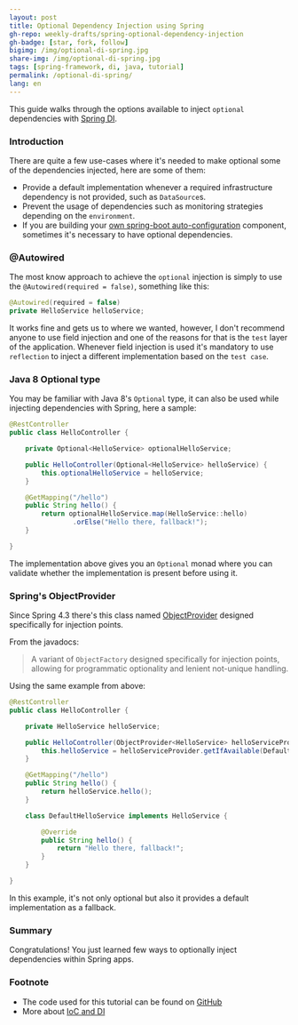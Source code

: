 ```yaml
---
layout: post
title: Optional Dependency Injection using Spring
gh-repo: weekly-drafts/spring-optional-dependency-injection
gh-badge: [star, fork, follow]
bigimg: /img/optional-di-spring.jpg
share-img: /img/optional-di-spring.jpg
tags: [spring-framework, di, java, tutorial]
permalink: /optional-di-spring/
lang: en
---
```


This guide walks through the options available to inject `optional` dependencies with 
[Spring DI](https://docs.spring.io/spring-boot/docs/current/reference/html/using-boot-spring-beans-and-dependency-injection.html).

### Introduction

There are quite a few use-cases where it's needed to make optional some of the dependencies injected, here are some of them:

 * Provide a default implementation whenever a required infrastructure dependency is not provided, such as `DataSource`s.
 * Prevent the usage of dependencies such as monitoring strategies depending on the `environment`.
 * If you are building your [own spring-boot auto-configuration](https://docs.spring.io/spring-boot/docs/current/reference/html/boot-features-developing-auto-configuration.html) component, sometimes it's necessary to have optional dependencies.

### @Autowired

The most know approach to achieve the `optional` injection is simply to use the `@Autowired(required = false)`, 
something like this:

```java
@Autowired(required = false)
private HelloService helloService;
```

It works fine and gets us to where we wanted, however, I don't recommend anyone to use field injection and one 
of the reasons for that is the `test` layer of the application. Whenever field injection is used it's mandatory
to use `reflection` to inject a different implementation based on the `test case`.

### Java 8 Optional type

You may be familiar with Java 8's `Optional` type, it can also be used while injecting dependencies with Spring,
here a sample:

```java
@RestController
public class HelloController {

    private Optional<HelloService> optionalHelloService;

    public HelloController(Optional<HelloService> helloService) {
        this.optionalHelloService = helloService;
    }

    @GetMapping("/hello")
    public String hello() {
        return optionalHelloService.map(HelloService::hello)
                .orElse("Hello there, fallback!");
    }

}
```

The implementation above gives you an `Optional` monad where you can validate whether the implementation is present
before using it.

### Spring's ObjectProvider

Since Spring 4.3 there's this class named [ObjectProvider](https://docs.spring.io/spring/docs/current/javadoc-api/org/springframework/beans/factory/ObjectProvider.html)
designed specifically for injection points.

From the javadocs:

>A variant of `ObjectFactory` designed specifically for injection points, allowing for programmatic optionality and lenient not-unique handling.

Using the same example from above:

```java
@RestController
public class HelloController {

    private HelloService helloService;

    public HelloController(ObjectProvider<HelloService> helloServiceProvider) {
        this.helloService = helloServiceProvider.getIfAvailable(DefaultHelloService::new);
    }

    @GetMapping("/hello")
    public String hello() {
        return helloService.hello();
    }

    class DefaultHelloService implements HelloService {

        @Override
        public String hello() {
            return "Hello there, fallback!";
        }
    }

}
```

In this example, it's not only optional but also it provides a default implementation as a fallback.

### Summary
Congratulations! You just learned few ways to optionally inject dependencies within Spring apps.

### Footnote
  - The code used for this tutorial can be found on [GitHub](https://github.com/weekly-drafts/spring-optional-dependency-injection)
  - More about [IoC and DI](http://www.baeldung.com/inversion-control-and-dependency-injection-in-spring)